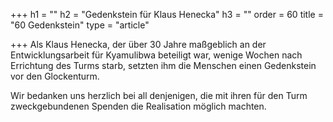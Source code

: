 +++
h1 = ""
h2 = "Gedenkstein für Klaus Henecka"
h3 = ""
order = 60
title = "60 Gedenkstein"
type = "article"

+++
Als Klaus Henecka, der über 30 Jahre maßgeblich an der Entwicklungsarbeit für Kyamulibwa beteiligt war, wenige Wochen nach Errichtung des Turms starb, setzten ihm die Menschen einen Gedenkstein vor den Glockenturm. 

Wir bedanken uns herzlich bei all denjenigen, die mit ihren für den Turm zweckgebundenen Spenden die Realisation möglich machten.